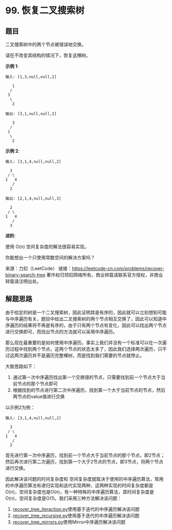 # 99. 恢复二叉搜索树

## 题目

二叉搜索树中的两个节点被错误地交换。

请在不改变其结构的情况下，恢复这棵树。

**示例 1**:

```
输入: [1,3,null,null,2]

   1
  /
 3
  \
   2

输出: [3,1,null,null,2]

   3
  /
 1
  \
   2
```

**示例 2**:

```
输入: [3,1,4,null,null,2]

  3
 / \
1   4
   /
  2

输出: [2,1,4,null,null,3]

  2
 / \
1   4
   /
  3

```

**进阶**:

使用 O(n) 空间复杂度的解法很容易实现。

你能想出一个只使用常数空间的解决方案吗？

来源：力扣（LeetCode）
链接：https://leetcode-cn.com/problems/recover-binary-search-tree
著作权归领扣网络所有。商业转载请联系官方授权，非商业转载请注明出处。

## 解题思路

由于给定的树是一个二叉搜索树，因此证明其是有序的，因此就可以立刻想到可能与中序遍历有关，题目中给出二叉搜索树的两个节点相互交换了，因此可以知道中序遍历的结果将不再是有序的，由于只有两个节点有变化，因此可以找出两个节点进行交换即可，而找出节点的方法就可以采用中序遍历。

那么现在最重要的是如何使用中序遍历。事实上我们并没有一个标准可以在一次遍历过程中找到两个节点，这两个节点的状态太多了，因此我们选择两次遍历，只不过这两次遍历并不是遍历完整棵树，而是找到我们需要的节点就停止。

大致思路如下：

1. 通过第一次中序遍历找出第一个交换错的节点，只需要找到前一个节点大于当前节点的那个节点即可
2. 根据找到的节点进行第二次中序遍历，找到第一个大于当前节点的节点，然后两节点的value值进行交换

以示例2为例：

```
输入: [3,1,4,null,null,2]

  3
 / \
1   4
   /
  2
```

首先进行第一次中序遍历，找到前一个节点大于当前节点的那个节点，即2节点；然后再次进行第二次遍历，找到第一个大于2节点的节点，即3节点，将两个节点进行交换。

因此解决该问题的时间复杂度和 空间复杂度就取决于使用的中序遍历算法，常用的中序遍历算法有递归实现和迭代实现两种，这两种实现的时间复杂度都是O(n)，空间复杂度也是O(n)，有一种特殊的中序遍历算法，其时间复杂度是O(n)，空间复杂度是O(1)。我们采用三种方法解决该问题：

1. [recover_tree_iteraction.py](recover_tree_iteraction.py)使用基于迭代的中序遍历解决该问题
2. [recover_tree_recursive.py](recover_tree_recursive.py)使用基于迭代的中序遍历解决该问题
3. [recover_tree_mirrors.py](recover_tree_mirrors.py)使用Mirror中序遍历解决该问题